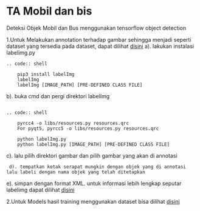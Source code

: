 # TA Mobil dan bis
Deteksi Objek Mobil dan Bus menggunakan tensorflow object detection

1.Untuk Melakukan annotation terhadap gambar sehingga menjadi seperti dataset yang tersedia pada dataset, dapat dilihat [disini](https://www.youtube.com/watch?v=Tlvy-eM8YO4)
a). lakukan instalasi labelimg.py
~~~~~~~~~~~~~~~~~~~~~~~~~~~~~~~~~
.. code:: shell

    pip3 install labelImg
    labelImg
    labelImg [IMAGE_PATH] [PRE-DEFINED CLASS FILE]
~~~~~~~~~~~~~~~~~~~~~~~~~~~~~~~~~~~~~~~~~
b). buka cmd dan pergi direktori labelImg
~~~~~~~~~~~~~~~~~~~~~~~~~~~~~~~~~~~~~~~~~

.. code:: shell

    pyrcc4 -o libs/resources.py resources.qrc
    For pyqt5, pyrcc5 -o libs/resources.py resources.qrc

    python labelImg.py
    python labelImg.py [IMAGE_PATH] [PRE-DEFINED CLASS FILE]
~~~~~~~~~~~~~~~~~~~~~~~~~~~~~~~~~~~~~~~~~
 c). lalu pilih direktori gambar dan pilih gambar yang akan di annotasi
~~~~~~~~~~~~~~~~~~~~~~~~~~~~~~~~~~~~~~~~~ 
 d). tempatkan kotak serapat mungkin dengan objek yang di annotasi lalu labeli dengan nama objek yang telah ditetapkan
 ~~~~~~~~~~~~~~~~~~~~~~~~~~~~~~~~~~~~~~~~~
 e). simpan dengan format XML.
 untuk informasi lebih lengkap seputar labelimg dapat dilihat [disini](https://github.com/heartexlabs/labelImg) 


2.Untuk Models hasil training menggunakan dataset bisa dilihat [disini](https://drive.google.com/drive/folders/1fDf8EUF-Gu1I7idLb9EaXlxa0NKb4DuU?usp=sharing)
